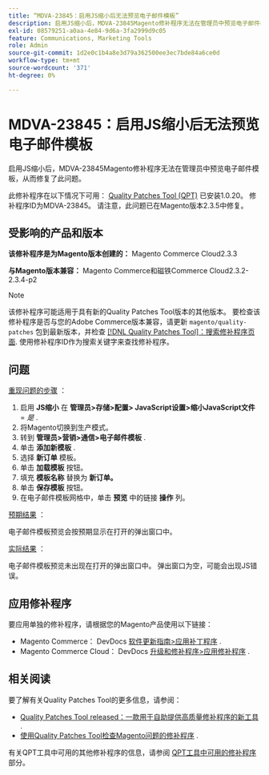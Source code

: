 ```yaml
---
title: “MDVA-23845：启用JS缩小后无法预览电子邮件模板”
description: 启用JS缩小后，MDVA-23845Magento修补程序无法在管理员中预览电子邮件模板，从而修复了此问题。
exl-id: 08579251-a0aa-4e84-9d6a-3fa2999d9c05
feature: Communications, Marketing Tools
role: Admin
source-git-commit: 1d2e0c1b4a8e3d79a362500ee3ec7bde84a6ce0d
workflow-type: tm+mt
source-wordcount: '371'
ht-degree: 0%

---
```


# MDVA-23845：启用JS缩小后无法预览电子邮件模板

启用JS缩小后，MDVA-23845Magento修补程序无法在管理员中预览电子邮件模板，从而修复了此问题。

此修补程序在以下情况下可用： [Quality Patches Tool (QPT)](/help/announcements/adobe-commerce-announcements/magento-quality-patches-released-new-tool-to-self-serve-quality-patches.md) 已安装1.0.20。 修补程序ID为MDVA-23845。 请注意，此问题已在Magento版本2.3.5中修复。

## 受影响的产品和版本

**该修补程序是为Magento版本创建的：** Magento Commerce Cloud2.3.3

**与Magento版本兼容：** Magento Commerce和磁铁Commerce Cloud2.3.2-2.3.4-p2

>[!NOTE]
>
>该修补程序可能适用于具有新的Quality Patches Tool版本的其他版本。 要检查该修补程序是否与您的Adobe Commerce版本兼容，请更新 `magento/quality-patches` 包到最新版本，并检查 [[!DNL Quality Patches Tool]：搜索修补程序页面](https://devdocs.magento.com/quality-patches/tool.html#patch-grid). 使用修补程序ID作为搜索关键字来查找修补程序。

## 问题

<u>重现问题的步骤</u> ：

1. 启用 **JS缩小** 在 **管理员>存储>配置> JavaScript设置>缩小JavaScript文件** = *是* .
1. 将Magento切换到生产模式。
1. 转到 **管理员>营销>通信>电子邮件模板** .
1. 单击 **添加新模板** .
1. 选择 **新订单** 模板。
1. 单击 **加载模板** 按钮。
1. 填充 **模板名称** 替换为 **新订单。**
1. 单击 **保存模板** 按钮。
1. 在电子邮件模板网格中，单击 **预览** 中的链接 **操作** 列。

<u>预期结果</u> ：

电子邮件模板预览会按预期显示在打开的弹出窗口中。

<u>实际结果</u> ：

电子邮件模板预览未出现在打开的弹出窗口中。 弹出窗口为空，可能会出现JS错误。

## 应用修补程序

要应用单独的修补程序，请根据您的Magento产品使用以下链接：

* Magento Commerce： DevDocs [软件更新指南>应用补丁程序](https://devdocs.magento.com/guides/v2.4/comp-mgr/patching.html) .
* Magento Commerce Cloud： DevDocs [升级和修补程序>应用修补程序](https://devdocs.magento.com/cloud/project/project-patch.html) .

## 相关阅读

要了解有关Quality Patches Tool的更多信息，请参阅：

* [Quality Patches Tool released：一款用于自助提供高质量修补程序的新工具](/help/announcements/adobe-commerce-announcements/magento-quality-patches-released-new-tool-to-self-serve-quality-patches.md) .
* [使用Quality Patches Tool检查Magento问题的修补程序](/help/support-tools/patches-available-in-qpt-tool/check-patch-for-magento-issue-with-magento-quality-patches.md) .

有关QPT工具中可用的其他修补程序的信息，请参阅 [QPT工具中可用的修补程序](https://support.magento.com/hc/en-us/sections/360010506631-Patches-available-in-QPT-tool-) 部分。
